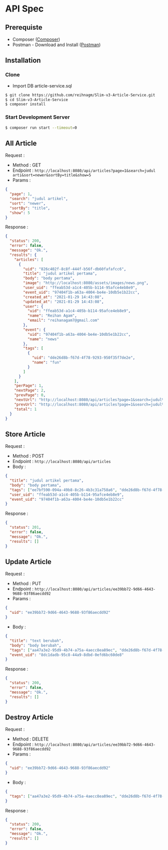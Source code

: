 # API Spec

## Prerequiste

- Composer ([Composer](https://getcomposer.org/download/))
- Postman - Download and Install ([Postman](https://www.getpostman.com/))

## Installation

### Clone

- Import DB article-service.sql

```bash
$ git clone https://github.com/reihnagm/Slim-v3-Article-Service.git
$ cd Slim-v3-Article-Service
$ composer install
```

### Start Development Server

```bash
$ composer run start --timeout=0
```

## All Article

Request :

- Method : GET
- Endpoint : `http://localhost:8080/api/articles?page=1&search=judul arti&sort=newer&sortBy=title&show=5`
- Params :

```json
{
  "page": 1,
  "search": "judul artikel",
  "sort": "newer",
  "sortBy": "title",
  "show": 5
}
```

Response :

```json
{
  "status": 200,
  "error": false,
  "message": "Ok.",
  "results": {
    "articles": [
      {
        "uid": "826c402f-8c8f-444f-b56f-db60fafafcc6",
        "title": "judul artikel pertama",
        "body": "body pertama",
        "image": "http://localhost:8080/assets/images/news.png",
        "user_uid": "ffeab53d-a1c4-405b-b114-95afce4eb8e9",
        "event_uid": "97404f1b-a63a-4004-be4e-10db5e1b22cc",
        "created_at": "2021-01-29 14:43:08",
        "updated_at": "2021-01-29 14:43:08",
        "user": {
          "uid": "ffeab53d-a1c4-405b-b114-95afce4eb8e9",
          "name": "Reihan Agam",
          "email": "reihanagam7@gmail.com"
        },
        "event": {
          "uid": "97404f1b-a63a-4004-be4e-10db5e1b22cc",
          "name": "news"
        },
        "tags": [
          {
            "uid": "dde26d8b-f67d-4f78-9293-950f35f7de2e",
            "name": "fun"
          }
        ]
      }
    ],
    "perPage": 1,
    "nextPage": 2,
    "prevPage": 0,
    "nextUrl": "http://localhost:8080/api/articles?page=1&search=judul%20arti&sort=newer&sortBy=title&show=5?page=2",
    "prevUrl": "http://localhost:8080/api/articles?page=1&search=judul%20arti&sort=newer&sortBy=title&show=5?page=0",
    "total": 1
  }
}
```

## Store Article

Request :

- Method : POST
- Endpoint : `http://localhost:8080/api/articles`
- Body :

```json
{
  "title": "judul artikel pertama",
  "body": "body pertama",
  "tags": ["ee7bf590-094a-49b8-8c26-4b3c31a758a6", "dde26d8b-f67d-4f78-9293-950f35f7de2e"],
  "user_uid": "ffeab53d-a1c4-405b-b114-95afce4eb8e9",
  "event_uid": "97404f1b-a63a-4004-be4e-10db5e1b22cc"
}
```

Response :

```json
{
  "status": 201,
  "error": false,
  "message": "Ok.",
  "results": []
}
```

## Update Article

Request :

- Method : PUT
- Endpoint : `http://localhost:8080/api/articles/ee39bb72-9d66-4643-9688-93f86aecdd92`
- Params :

```json
{
  "uid": "ee39bb72-9d66-4643-9688-93f86aecdd92"
}
```

- Body :

```json
{
  "title": "text berubah",
  "body": "body berubah",
  "tags": ["aa47a3e2-95d9-4b74-a75a-4aecc8ea89ec", "dde26d8b-f67d-4f78-9293-950f35f7de2e"],
  "event_uid": "8dc1dadb-95c8-44a9-8dbd-0efd6bc60de8"
}
```

Response :

```json
{
  "status": 200,
  "error": false,
  "message": "Ok.",
  "results": []
}
```

## Destroy Article

Request :

- Method : DELETE
- Endpoint : `http://localhost:8080/api/articles/ee39bb72-9d66-4643-9688-93f86aecdd92`
- Params :

```json
{
  "uid": "ee39bb72-9d66-4643-9688-93f86aecdd92"
}
```

- Body :

```json
{
  "tags": ["aa47a3e2-95d9-4b74-a75a-4aecc8ea89ec", "dde26d8b-f67d-4f78-9293-950f35f7de2e"]
}
```

Response :

```json
{
  "status": 200,
  "error": false,
  "message": "Ok.",
  "results": []
}
```
